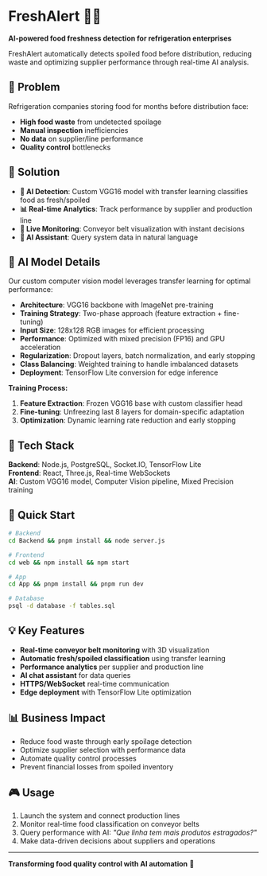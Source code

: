 # FreshAlert 🥩✨

**AI-powered food freshness detection for refrigeration enterprises**

FreshAlert automatically detects spoiled food before distribution, reducing waste and optimizing supplier performance through real-time AI analysis.

## 🎯 Problem

Refrigeration companies storing food for months before distribution face:

- **High food waste** from undetected spoilage
- **Manual inspection** inefficiencies
- **No data** on supplier/line performance
- **Quality control** bottlenecks

## 🚀 Solution

- **🤖 AI Detection**: Custom VGG16 model with transfer learning classifies food as fresh/spoiled
- **📊 Real-time Analytics**: Track performance by supplier and production line
- **🔄 Live Monitoring**: Conveyor belt visualization with instant decisions
- **💬 AI Assistant**: Query system data in natural language

## 🧠 AI Model Details

Our custom computer vision model leverages transfer learning for optimal performance:

- **Architecture**: VGG16 backbone with ImageNet pre-training
- **Training Strategy**: Two-phase approach (feature extraction + fine-tuning)
- **Input Size**: 128x128 RGB images for efficient processing
- **Performance**: Optimized with mixed precision (FP16) and GPU acceleration
- **Regularization**: Dropout layers, batch normalization, and early stopping
- **Class Balancing**: Weighted training to handle imbalanced datasets
- **Deployment**: TensorFlow Lite conversion for edge inference

**Training Process:**

1. **Feature Extraction**: Frozen VGG16 base with custom classifier head
2. **Fine-tuning**: Unfreezing last 8 layers for domain-specific adaptation
3. **Optimization**: Dynamic learning rate reduction and early stopping

## 🔧 Tech Stack

**Backend**: Node.js, PostgreSQL, Socket.IO, TensorFlow Lite  
**Frontend**: React, Three.js, Real-time WebSockets  
**AI**: Custom VGG16 model, Computer Vision pipeline, Mixed Precision training

## 🚀 Quick Start

```bash
# Backend
cd Backend && pnpm install && node server.js

# Frontend
cd web && npm install && npm start

# App
cd App && pnpm install && pnpm run dev

# Database
psql -d database -f tables.sql
```

## 💡 Key Features

- **Real-time conveyor belt monitoring** with 3D visualization
- **Automatic fresh/spoiled classification** using transfer learning
- **Performance analytics** per supplier and production line
- **AI chat assistant** for data queries
- **HTTPS/WebSocket** real-time communication
- **Edge deployment** with TensorFlow Lite optimization

## 📊 Business Impact

- Reduce food waste through early spoilage detection
- Optimize supplier selection with performance data
- Automate quality control processes
- Prevent financial losses from spoiled inventory

## 🎮 Usage

1. Launch the system and connect production lines
2. Monitor real-time food classification on conveyor belts
3. Query performance with AI: _"Que linha tem mais produtos estragados?"_
4. Make data-driven decisions about suppliers and operations

---

**Transforming food quality control with AI automation** 🤖
